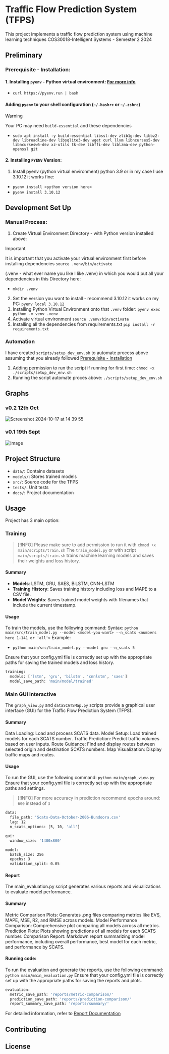 # Traffic Flow Prediction System (TFPS)

This project implements a traffic flow prediction system using machine learning techniques 
COS30018-Intelligent Systems - Semester 2 2024

## Preliminary
### Prerequisite - Installation:
#### 1. Installing `pyenv` - Python virtual environment: [For more info](https://github.com/pyenv/pyenv?tab=readme-ov-file#installation)
 - `curl https://pyenv.run | bash`
#### Adding `pyenv` to your shell configuration (`~/.bashrc` or `~/.zshrc`)
> [!WARNING]  
> Your PC may need `build-essential` and these dependencies
- `sudo apt install -y build-essential libssl-dev zlib1g-dev libbz2-dev libreadline-dev libsqlite3-dev wget curl llvm libncurses5-dev libncursesw5-dev xz-utils tk-dev libffi-dev liblzma-dev python-openssl git`

#### 2. Installing `PYENV` Version:
1. Install pyenv (python virtual environment) python 3.9 or in my case I use 3.10.12 it works fine:
- `pyenv install <python version here>`
- `pyenv install 3.10.12`

## Development Set Up
### Manual Process:
1. Create Virtual Environment Directory - with Python version installed above:
> [!IMPORTANT]  
> It is important that you activate your virtual environment first before installing dependencies `source .venv/bin/activate`

(.venv - what ever name you like I like .venv) in which you would put all your dependencies in this Directory here:
- `mkdir .venv`

2. Set the version you want to install - recommend 3.10.12 it works on my PC:
`pyenv local 3.10.12`
3. Installing Python Virtual Environment onto that `.venv` folder:
`pyenv exec python -m venv .venv`
4. Activate virtual environment
`source .venv/bin/activate`
5. Installing all the dependencies from requirements.txt
`pip install -r requirements.txt`
### Automation
I have created `scripts/setup_dev_env.sh` to automate process above assuming that you already followed [Prerequisite - Installation](#prerequisite---installation)
1. Adding permission to run the script if running for first time:
`chmod +x ./scripts/setup_dev_env.sh`
2. Running the script automate proces above:
`./scripts/setup_dev_env.sh`

## Graphs
### v0.2 12th Oct
![Screenshot 2024-10-17 at 14 39 55](https://github.com/user-attachments/assets/1eae5d94-8633-4079-aa73-705b5f64a7ab)

### v0.1 19th Sept
![image](https://github.com/user-attachments/assets/07dc703b-ee41-48f0-b28b-8e47fb54bfd0)


## Project Structure

- `data/`: Contains datasets
- `models/`: Stores trained models
- `src/`: Source code for the TFPS
- `tests/`: Unit tests
- `docs/`: Project documentation

## Usage
Project has 3 main option:

### Training
> [!INFO]
> Please make sure to add permission to run it with `chmod +x main/scripts/train.sh`
The `train_model.py` or with script `main/scripts/train.sh` trains machine learning models and saves their weights and loss history.
#### Summary
- **Models**: LSTM, GRU, SAES, BiLSTM, CNN-LSTM
- **Training History**: Saves training history including loss and MAPE to a CSV file.
- **Model Weights**: Saves trained model weights with filenames that include the current timestamp.

#### Usage
To train the models, use the following command:
Syntax:
`python main/src/train_model.py --model <model-you-want> --n_scats <numbers here 1-141 or 'all'>`
Example:
- `python main/src/train_model.py --model gru --n_scats 5`

Ensure that your config.yml file is correctly set up with the appropriate paths for saving the trained models and loss history.
```bash
training:
  models: ['lstm', 'gru', 'bilstm', 'cnnlstm', 'saes']
  model_save_path: 'main/model/trained'
```

### Main GUI interactive
The `graph_view.py` and `dataSCATSMap.py` scripts provide a graphical user interface (GUI) for the Traffic Flow Prediction System (TFPS).

#### Summary
Data Loading: Load and process SCATS data.
Model Setup: Load trained models for each SCATS number.
Traffic Prediction: Predict traffic volumes based on user inputs.
Route Guidance: Find and display routes between selected origin and destination SCATS numbers.
Map Visualization: Display traffic maps and routes.
#### Usage
To run the GUI, use the following command:
`python main/graph_view.py`
Ensure that your config.yml file is correctly set up with the appropriate paths and settings.
> [!INFO]
> For more accuracy in prediction recommend epochs around: `600` instead of `3`

```bash
data:
  file_path: 'Scats-Data-October-2006-Bundoora.csv'
  lag: 12
  n_scats_options: [5, 10, 'all']

gui:
  window_size: '1400x800'

model:
  batch_size: 256
  epochs: 3
  validation_split: 0.05
```
#### Report
The main_evaluation.py script generates various reports and visualizations to evaluate model performance.

#### Summary
Metric Comparison Plots: Generates .png files comparing metrics like EVS, MAPE, MSE, R2, and RMSE across models.
Model Performance Comparison: Comprehensive plot comparing all models across all metrics.
Prediction Plots: Plots showing predictions of all models for each SCATS number.
Comparison Report: Markdown report summarizing model performance, including overall performance, best model for each metric, and performance by SCATS.
#### Running code:
To run the evaluation and generate the reports, use the following command:
`python main/main_evaluation.py`
Ensure that your config.yml file is correctly set up with the appropriate paths for saving the reports and plots.
```bash
evaluation:
  metric_save_path: 'reports/metric-comparison/'
  prediction_save_path: 'reports/prediction-comparison/'
  report_summary_save_path: 'reports/summary/'
```
For detailed information, refer to [Report Documentation]()

## Contributing



## License

